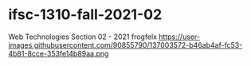 # ifsc-1310-fall-2021-02
Web Technologies Section 02 - 2021
frogfelx
https://user-images.githubusercontent.com/90855790/137003572-b46ab4af-fc53-4b81-8cce-353fe14b89aa.png 
